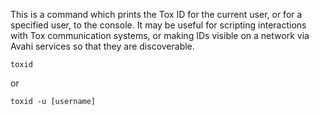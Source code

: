 This is a command which prints the Tox ID for the current user, or for a specified user, to the console. It may be useful for scripting interactions with Tox communication systems, or making IDs visible on a network via Avahi services so that they are discoverable.

    toxid

or

    toxid -u [username]
